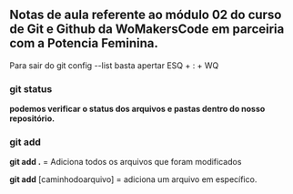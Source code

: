 ## Notas de aula referente ao módulo 02 do curso de Git e Github da WoMakersCode em parceiria com a Potencia Feminina. 

Para sair do git config --list basta apertar ESQ + : + WQ

### git status
**podemos verificar o status dos arquivos e pastas dentro do nosso repositório.**

### git add
**git add .** = Adiciona todos os arquivos que foram modificados

**git add** [caminhodoarquivo] = adiciona um arquivo em específico.